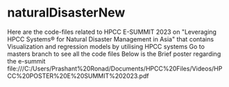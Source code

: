 # naturalDisasterNew
Here are the code-files related to HPCC E-SUMMIT 2023 on  "Leveraging HPCC Systems® for Natural Disaster Management in Asia" that contains Visualization and regression models by utilising HPCC systems
Go to masters branch to see all the code files
Below is the Brief poster regarding the e-summit
file:///C:/Users/Prashant%20Ronad/Documents/HPCC%20Files/Videos/HPCC%20POSTER%20E%20SUMMIT%202023.pdf
